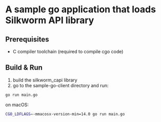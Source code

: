 # A sample go application that loads Silkworm API library

## Prerequisites
- C compiler toolchain (required to compile cgo code)

## Build & Run
1. build the silkworm_capi library
2. go to the sample-go-client directory and run:

```bash
go run main.go
```

on macOS:
```bash
CGO_LDFLAGS=-mmacosx-version-min=14.0 go run main.go
```

